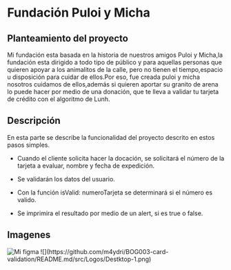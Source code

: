 # Fundación Puloi y Micha

## Planteamiento del proyecto 

Mi fundación esta basada en la historia de nuestros amigos Puloi y Micha,la fundación esta dirigido a todo tipo de público y para aquellas personas que quieren apoyar a los animalitos de la calle, pero no tienen el tiempo,espacio u disposición para cuidar de ellos.Por eso, fue creada puloi y micha nosotros cuidamos de ellos,además si quieren aportar su granito de arena lo puede hacer por medio de una donación, que te lleva a validar tu tarjeta de crédito con el algoritmo de Lunh. 

## Descripción 

En esta parte se describe la funcionalidad del proyecto descrito en estos pasos simples.

* Cuando el cliente solicita hacer la docación, se solicitará el número de la tarjeta a evaluar, nombre y fecha de expedición.

* Se validarán los datos del usuario.
* Con la función isValid: numeroTarjeta se determinará si el número es valido.
* Se imprimira el resultado por medio de un alert, si es true o false.


## Imagenes
<img src="src/Logos/Desktop-1.png" alt="Mi figma"/>
![](https://github.com/m4ydri/BOG003-card-validation/README.md/src/Logos/Destktop-1.png)

